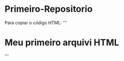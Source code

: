 # Primeiro-Repositorio

Para copiar o código HTML:
'''
<html>
  <h1>Meu primeiro arquivi HTML</h1>
<html>
'''
